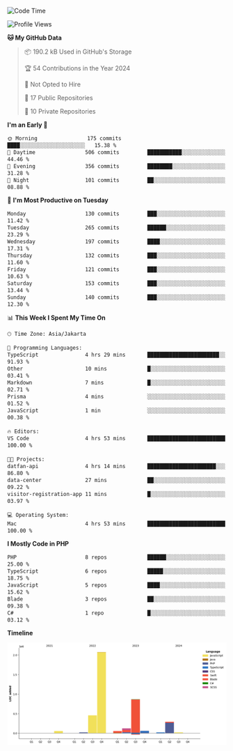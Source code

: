 <!--START_SECTION:waka-->
![Code Time](http://img.shields.io/badge/Code%20Time-517%20hrs%2037%20mins-blue)

![Profile Views](http://img.shields.io/badge/Profile%20Views-1-blue)

**🐱 My GitHub Data** 

> 📦 190.2 kB Used in GitHub's Storage 
 > 
> 🏆 54 Contributions in the Year 2024
 > 
> 🚫 Not Opted to Hire
 > 
> 📜 17 Public Repositories 
 > 
> 🔑 10 Private Repositories 
 > 
**I'm an Early 🐤** 

```text
🌞 Morning                175 commits         ████░░░░░░░░░░░░░░░░░░░░░   15.38 % 
🌆 Daytime                506 commits         ███████████░░░░░░░░░░░░░░   44.46 % 
🌃 Evening                356 commits         ████████░░░░░░░░░░░░░░░░░   31.28 % 
🌙 Night                  101 commits         ██░░░░░░░░░░░░░░░░░░░░░░░   08.88 % 
```
📅 **I'm Most Productive on Tuesday** 

```text
Monday                   130 commits         ███░░░░░░░░░░░░░░░░░░░░░░   11.42 % 
Tuesday                  265 commits         ██████░░░░░░░░░░░░░░░░░░░   23.29 % 
Wednesday                197 commits         ████░░░░░░░░░░░░░░░░░░░░░   17.31 % 
Thursday                 132 commits         ███░░░░░░░░░░░░░░░░░░░░░░   11.60 % 
Friday                   121 commits         ███░░░░░░░░░░░░░░░░░░░░░░   10.63 % 
Saturday                 153 commits         ███░░░░░░░░░░░░░░░░░░░░░░   13.44 % 
Sunday                   140 commits         ███░░░░░░░░░░░░░░░░░░░░░░   12.30 % 
```


📊 **This Week I Spent My Time On** 

```text
🕑︎ Time Zone: Asia/Jakarta

💬 Programming Languages: 
TypeScript               4 hrs 29 mins       ███████████████████████░░   91.93 % 
Other                    10 mins             █░░░░░░░░░░░░░░░░░░░░░░░░   03.41 % 
Markdown                 7 mins              █░░░░░░░░░░░░░░░░░░░░░░░░   02.71 % 
Prisma                   4 mins              ░░░░░░░░░░░░░░░░░░░░░░░░░   01.52 % 
JavaScript               1 min               ░░░░░░░░░░░░░░░░░░░░░░░░░   00.38 % 

🔥 Editors: 
VS Code                  4 hrs 53 mins       █████████████████████████   100.00 % 

🐱‍💻 Projects: 
datfan-api               4 hrs 14 mins       ██████████████████████░░░   86.80 % 
data-center              27 mins             ██░░░░░░░░░░░░░░░░░░░░░░░   09.22 % 
visitor-registration-app 11 mins             █░░░░░░░░░░░░░░░░░░░░░░░░   03.97 % 

💻 Operating System: 
Mac                      4 hrs 53 mins       █████████████████████████   100.00 % 
```

**I Mostly Code in PHP** 

```text
PHP                      8 repos             ██████░░░░░░░░░░░░░░░░░░░   25.00 % 
TypeScript               6 repos             █████░░░░░░░░░░░░░░░░░░░░   18.75 % 
JavaScript               5 repos             ████░░░░░░░░░░░░░░░░░░░░░   15.62 % 
Blade                    3 repos             ██░░░░░░░░░░░░░░░░░░░░░░░   09.38 % 
C#                       1 repo              █░░░░░░░░░░░░░░░░░░░░░░░░   03.12 % 
```



**Timeline**

![Lines of Code chart](https://raw.githubusercontent.com/brstreet2/brstreet2/main/assets/bar_graph.png)


<!--END_SECTION:waka-->
